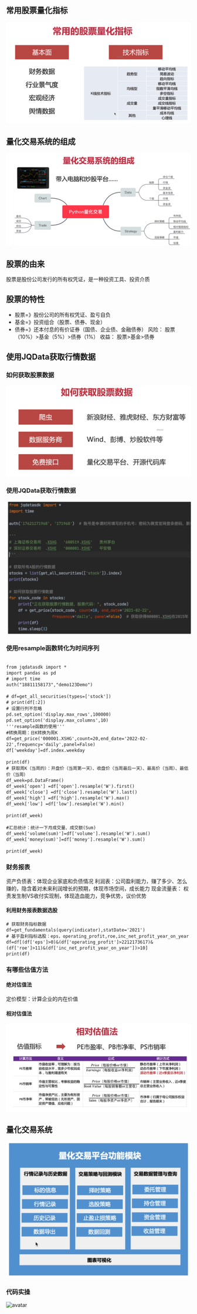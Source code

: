## 常用股票量化指标
![avatar](./images/常用股票量化指标.png)
## 量化交易系统的组成
![avatar](./images/量化交易系统的组成.png)
## 股票的由来
股票是股份公司发行的所有权凭证，是一种投资工具、投资介质

## 股票的特性
- 股票=》股份公司的所有权凭证、盈亏自负  
- 基金=》投资组合（股票、债券、现金）  
- 债券=》还本付息的有价证券（国债、企业债、金融债券）
风险： 股票（10%）>基金（5%）>债券（1%）
收益： 股票>基金>债券

## 使用JQData获取行情数据

### 如何获取股票数据
![avatar](./images/如何获取股票数据.png)


###  使用JQData获取行情数据
![avatar](./images/getJQdata.png)

### 使用resample函数转化为时间序列
```

from jqdatasdk import *
import pandas as pd
# import time
auth("18811158173","demo123Demo")

# df=get_all_securities(types=['stock'])
# print(df[:2])
# 设置行列不忽略
pd.set_option('display.max_rows',100000)
pd.set_option('display.max_columns',10)
'''resample函数的使用'''
#转换周期：日K转换为周K
df=get_price('000001.XSHG',count=20,end_date='2022-02-22',frequency='daily',panel=False)
df['weekday']=df.index.weekday

print(df)
# 获取周K（当周的）：开盘价（当周第一天）、收盘价（当周最后一天）、最高价（当周）、最低价（当周）
df_week=pd.DataFrame()
df_week['open'] =df['open'].resample('W').first()
df_week['close'] =df['close'].resample('W').last()
df_week['high'] =df['high'].resample('W').max()
df_week['low'] =df['low'].resample('W').min()

print(df_week)

#汇总统计：统计一下月成交量、成交额(Sum)
df_week['volume(sum)']=df['volume'].resample('W').sum()
df_week['money(sum)']=df['money'].resample('W').sum()

print(df_week)

```
### 财务报表
资产负债表：体现企业家底和负债情况
利润表：公司盈利能力，赚了多少、怎么赚的，隐含着对未来利润增长的预期，体现市场空间，成长能力
现金流量表： 权责发生制VS收付实现制，体现造血能力，竞争优势，议价优势

#### 利用财务报表数据选股
```
# 获取财务指标数据
df=get_fundamentals(query(indicator),statDate='2021')
# 基于盈利指标选股：eps，operating_profit,roe,inc_net_profit_year_on_year
df=df[(df['eps']>0)&(df['operating_profit']>2212173617)&(df['roe']>11)&(df['inc_net_profit_year_on_year'])>10]
print(df)
```

### 有哪些估值方法
#### 绝对估值法
定价模型：计算企业的内在价值
#### 相对估值法
![avatar](./images/相对估值法.png)

## 量化交易系统
![avatar](./images/量化交易平台功能模块.png)

### 代码实操
![avatar](./images/代码实操.png)

